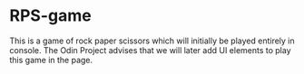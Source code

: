 # RPS-game

This is a game of rock paper scissors which will initially be played entirely in console. The Odin Project advises that we will later add UI elements to play this game in the page.
